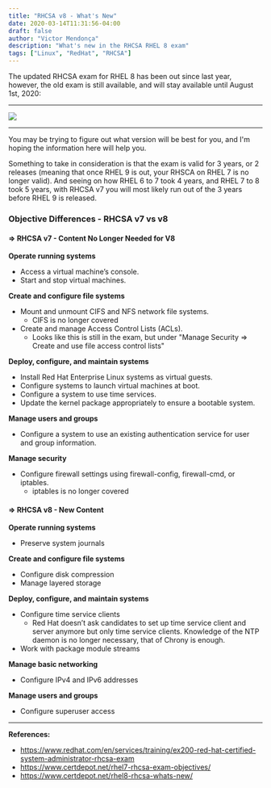 ```yaml
---
title: "RHCSA v8 - What's New"
date: 2020-03-14T11:31:56-04:00
draft: false
author: "Victor Mendonça"
description: "What's new in the RHCSA RHEL 8 exam"
tags: ["Linux", "RedHat", "RHCSA"]
---
```


The updated RHCSA exam for RHEL 8 has been out since last year, however, the old exam is still available, and will stay available until August 1st, 2020:

- - -
![](/img/rhcsa---whats-new/deadline.png)
- - -

You may be trying to figure out what version will be best for you, and I'm hoping the information here will help you.

Something to take in consideration is that the exam is valid for 3 years, or 2 releases (meaning that once RHEL 9 is out, your RHSCA on RHEL 7 is no longer valid). And seeing on how RHEL 6 to 7 took 4 years, and RHEL 7 to 8 took 5 years, with RHCSA v7 you will most likely run out of the 3 years before RHEL 9 is released.

### Objective Differences - RHCSA v7 vs v8

#### => RHCSA v7 - Content No Longer Needed for V8

**Operate running systems**

+ Access a virtual machine’s console.
+ Start and stop virtual machines.

**Create and configure file systems**

+ Mount and unmount CIFS and NFS network file systems.
  + CIFS is no longer covered
+ Create and manage Access Control Lists (ACLs).
  + Looks like this is still in the exam, but under "Manage Security => Create and use file access control lists"

**Deploy, configure, and maintain systems**

+ Install Red Hat Enterprise Linux systems as virtual guests.
+ Configure systems to launch virtual machines at boot.
+ Configure a system to use time services.
+ Update the kernel package appropriately to ensure a bootable system.

**Manage users and groups**

+ Configure a system to use an existing authentication service for user and group information.

**Manage security**

+ Configure firewall settings using firewall-config, firewall-cmd, or iptables.
  + iptables is no longer covered


#### => RHCSA v8 - New Content

**Operate running systems**

+ Preserve system journals

**Create and configure file systems**

+ Configure disk compression
+ Manage layered storage

**Deploy, configure, and maintain systems**

+ Configure time service clients
  + Red Hat doesn’t ask candidates to set up time service client and server anymore but only time service clients. Knowledge of the NTP daemon is no longer necessary, that of Chrony is enough.
+ Work with package module streams

**Manage basic networking**

+ Configure IPv4 and IPv6 addresses

**Manage users and groups**

+ Configure superuser access

- - -

**References:**

+ https://www.redhat.com/en/services/training/ex200-red-hat-certified-system-administrator-rhcsa-exam
+ https://www.certdepot.net/rhel7-rhcsa-exam-objectives/
+ https://www.certdepot.net/rhel8-rhcsa-whats-new/
